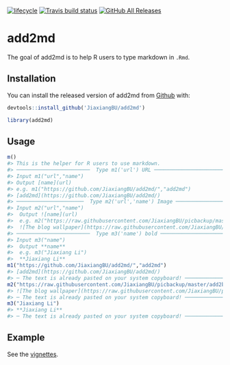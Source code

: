 
<!-- README.md is generated from README.Rmd. Please edit that file -->

[![lifecycle](https://img.shields.io/badge/lifecycle-experimental-orange.svg)](https://www.tidyverse.org/lifecycle/#experimental)
[![Travis build
status](https://travis-ci.org/JiaxiangBU/add2md.svg?branch=master)](https://travis-ci.org/JiaxiangBU/add2md)
[![GitHub All
Releases](https://img.shields.io/github/downloads/JiaxiangBU/add2md/total.svg)](https://github.com/JiaxiangBU/add2md)

# add2md

The goal of add2md is to help R users to type markdown in `.Rmd`.

## Installation

You can install the released version of add2md from
[Github](https://github.com/JiaxiangBU/add2md) with:

``` r
devtools::install_github('JiaxiangBU/add2md')
```

``` r
library(add2md)
```

## Usage

``` r
m()
#> This is the helper for R users to use markdown.
#> ────────────────────────  Type m1('url') URL ────────────────────────
#> Input m1("url","name")
#> Output [name](url)
#> e.g. m1("https://github.com/JiaxiangBU/add2md/","add2md")
#> [add2md](https://github.com/JiaxiangBU/add2md/)
#> ──────────────────────  Type m2('url','name') Image ──────────────────────
#> Input m2("url","name")
#>  Output ![name](url)
#>  e.g. m2("https://raw.githubusercontent.com/JiaxiangBU/picbackup/master/add2blog_sample_wallpaper.png","The blog wallpaper")
#>  ![The blog wallpaper](https://raw.githubusercontent.com/JiaxiangBU/picbackup/master/add2blog_sample_wallpaper.png)
#> ────────────────────────  Type m3('name') bold ────────────────────────
#> Input m3("name")
#>  Output **name**
#>  e.g. m3("Jiaxiang Li")
#>  **Jiaxiang Li**
m1("https://github.com/JiaxiangBU/add2md/","add2md")
#> [add2md](https://github.com/JiaxiangBU/add2md/)
#> ─ The text is already pasted on your system copyboard! ───────────────────────────────
m2("https://raw.githubusercontent.com/JiaxiangBU/picbackup/master/add2blog_sample_wallpaper.png","The blog wallpaper")
#> ![The blog wallpaper](https://raw.githubusercontent.com/JiaxiangBU/picbackup/master/add2blog_sample_wallpaper.png)
#> ─ The text is already pasted on your system copyboard! ───────────────────────────────
m3("Jiaxiang Li")
#> **Jiaxiang Li**
#> ─ The text is already pasted on your system copyboard! ───────────────────────────────
```

## Example

See the [vignettes](https://jiaxiangbu.github.io/add2md/articles/).
